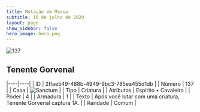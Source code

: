 ```yaml
---
title: Mutação em Massa
subtitle: 10 de julho de 2020
layout: page
show_sidebar: false
hero_image: hero.png
---
```


![137](https://cdn.keyforgegame.com/media/card_front/pt/479_137_CP2G72CH5MGP_pt.png)

## Tenente Gorvenal

|----|----|
| ID | 2ffae549-488b-4949-9bc3-785ea455d1db |
| Número | 137 |
| Casa | ![Sanctum](https://archonarcana.com/images/thumb/c/c7/Sanctum.png/22px-Sanctum.png "Santuário") |
| Tipo | Criatura |
| Atributos | Espírito • Cavaleiro |
| Poder | 4 |
| Armadura | 1 |
| Texto | Após você lutar com uma criatura, Tenente Gorvenal captura 1A. |
| Raridade | Comum |
